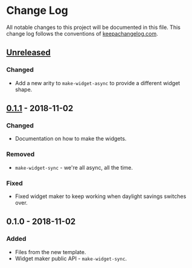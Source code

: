 # Change Log
All notable changes to this project will be documented in this file. This change log follows the conventions of [keepachangelog.com](http://keepachangelog.com/).

## [Unreleased]
### Changed
- Add a new arity to `make-widget-async` to provide a different widget shape.

## [0.1.1] - 2018-11-02
### Changed
- Documentation on how to make the widgets.

### Removed
- `make-widget-sync` - we're all async, all the time.

### Fixed
- Fixed widget maker to keep working when daylight savings switches over.

## 0.1.0 - 2018-11-02
### Added
- Files from the new template.
- Widget maker public API - `make-widget-sync`.

[Unreleased]: https://github.com/your-name/taskcraft/compare/0.1.1...HEAD
[0.1.1]: https://github.com/your-name/taskcraft/compare/0.1.0...0.1.1
